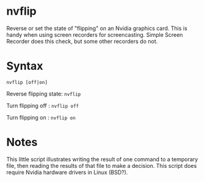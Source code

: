 # nvflip
Reverse or set the state of "flipping" on an Nvidia graphics card. This is handy when using screen recorders for screencasting. Simple Screen Recorder does this check, but some other recorders do not.

# Syntax
    nvflip [off|on]
Reverse flipping state: `nvflip`

Turn flipping off     : `nvflip off`

Turn flipping on      : `nvflip on`

# Notes
This little script illustrates writing the result of one command to a temporary file, then reading the results of that file to make a decision. This script does require Nvidia hardware drivers in Linux (BSD?). 
